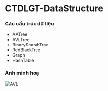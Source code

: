 # CTDLGT-DataStructure
### Các cấu trúc dữ liệu
+ AATree
+ AVLTree
+ BinarySearchTree
+ RedBlackTree
+ Graph
+ HashTable
### Ảnh minh hoạ
![AVL](https://user-images.githubusercontent.com/35862730/75089904-096cd380-5590-11ea-979e-6624678e899c.PNG)
